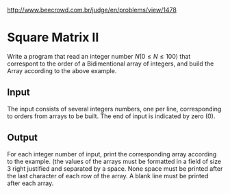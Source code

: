 http://www.beecrowd.com.br/judge/en/problems/view/1478

# Square Matrix II

Write a program that read an integer number $N (0 \leq N \leq 100)$ that
correspont to the order of a Bidimentional array of integers, and build the
Array according to the above example.

## Input

The input consists of several integers numbers, one per line, corresponding to
orders from arrays to be built. The end of input is indicated by zero (0).

## Output

For each integer number of input, print the corresponding array according to
the example. (the values ​​of the arrays must be formatted in a field of size
3 right justified and separated by a space. None space must be printed after
the last character of each row of the array. A blank line must be printed
after each array.
